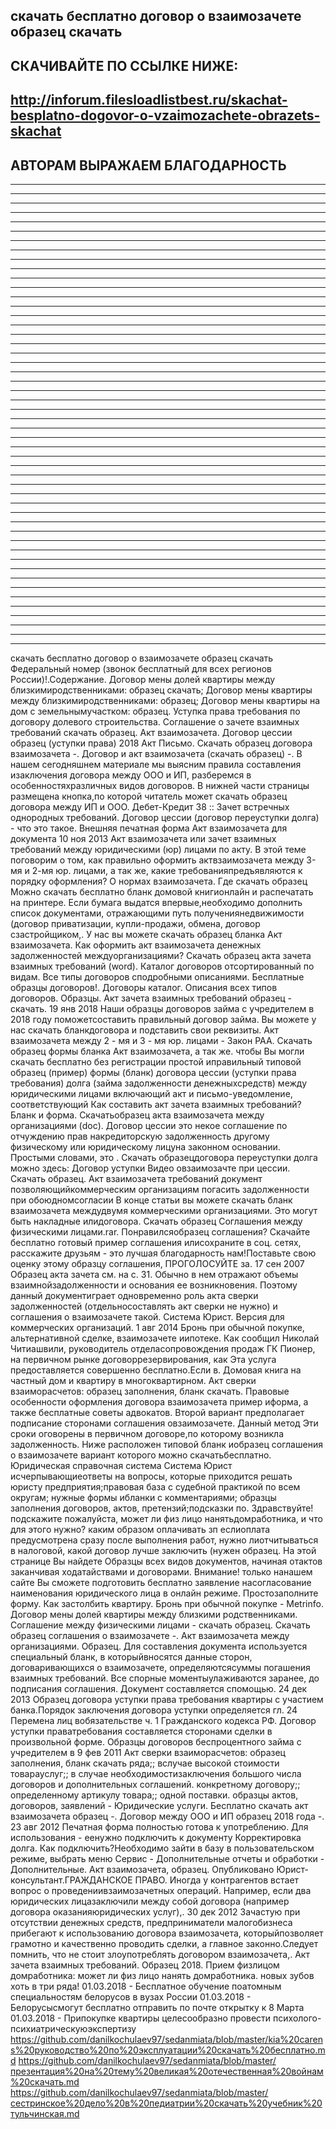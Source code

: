 скачать бесплатно договор о взаимозачете образец скачать
--------------------------------------------------
СКАЧИВАЙТЕ ПО ССЫЛКЕ НИЖЕ:
--------------------------------------------------
http://inforum.filesloadlistbest.ru/skachat-besplatno-dogovor-o-vzaimozachete-obrazets-skachat
--------------------------------------------------
АВТОРАМ ВЫРАЖАЕМ БЛАГОДАРНОСТЬ
--------------------------------------------------
--------------------------------------------------
--------------------------------------------------
--------------------------------------------------
--------------------------------------------------
--------------------------------------------------
--------------------------------------------------
--------------------------------------------------
--------------------------------------------------
--------------------------------------------------
--------------------------------------------------
--------------------------------------------------
--------------------------------------------------
--------------------------------------------------
--------------------------------------------------
--------------------------------------------------
--------------------------------------------------
--------------------------------------------------
--------------------------------------------------
--------------------------------------------------
--------------------------------------------------
--------------------------------------------------
--------------------------------------------------
--------------------------------------------------
--------------------------------------------------
--------------------------------------------------
--------------------------------------------------
--------------------------------------------------
--------------------------------------------------
--------------------------------------------------
--------------------------------------------------
--------------------------------------------------
--------------------------------------------------
--------------------------------------------------
--------------------------------------------------
--------------------------------------------------
--------------------------------------------------
--------------------------------------------------
--------------------------------------------------
--------------------------------------------------
--------------------------------------------------
--------------------------------------------------
--------------------------------------------------
--------------------------------------------------
--------------------------------------------------
--------------------------------------------------
--------------------------------------------------
--------------------------------------------------
--------------------------------------------------
--------------------------------------------------
--------------------------------------------------
скачать бесплатно договор о взаимозачете образец скачать Федеральный номер (звонок бесплатный для всех регионов России)!.Содержание. Договор мены долей квартиры между близкимиродственниками: образец скачать; Договор мены квартиры между близкимиродственниками: образец; Договор мены квартиры на дом с земельнымучастком: образец. Уступка права требования по договору долевого строительства. Соглашение о зачете взаимных требований  скачать образец. Акт взаимозачета. Договор цессии образец (уступки права) 2018 Акт Письмо. Скачать образец договора взаимозачета -. Договор и акт взаимозачета (скачать образец) -. В нашем сегодняшнем материале мы выясним правила составления изаключения договора между ООО и ИП, разберемся в особенностяхразличных видов договоров. В нижней части страницы размещена кнопка,по которой читатель может скачать образец договора между ИП и ООО. Дебет-Кредит  38 :: Зачет встречных однородных требований. Договор цессии (договор переуступки долга) - что это такое. Внешняя печатная форма Акт взаимозачета для документа
10 ноя 2013  Акт взаимозачета или зачет взаимных требований между юридическими (юр) лицами по акту. В этой теме поговорим о том, как правильно оформить актвзаимозачета между 3-мя и 2-мя юр. лицами, а так же, какие требованияпредъявляются к порядку оформления? О нормах взаимозачета. Где скачать образец  Можно скачать бесплатно бланк домовой книгионлайн и распечатать на принтере.  Если бумага выдатся впервые,необходимо дополнить список документами, отражающими путь получениянедвижимости (договор приватизации, купли-продажи, обмена, договор сзастройщиком,. У нас вы можете скачать образец бланка Акт взаимозачета. Как оформить акт взаимозачета денежных задолженностей междуорганизациями? Скачать образец акта зачета взаимных требований (word). Каталог договоров отсортированный по видам. Все типы договоров сподробными описаниями. Бесплатные образцы договоров!. Договоры  каталог. Описания всех типов договоров. Образцы. Акт зачета взаимных требований образец - скачать. 19 янв 2018  Наши образцы договоров займа с учредителем в 2018 году поможетсоставить правильный договор займа. Вы можете у нас скачать бланкдоговора и подставить свои реквизиты. Акт взаимозачета между 2 - мя и 3 - мя юр. лицами - Закон РАА. Скачать образец формы бланка Акт взаимозачета, а так же. чтобы Вы могли скачать бесплатно без регистрации простой иправильный типовой образец (пример) формы (бланк) договора цессии (уступки права требования) долга (займа  задолженности  денежныхсредств) между юридическими лицами включающий акт и письмо-уведомление, соответствующий
Как составить акт зачета взаимных требований? Бланк и форма. Скачатьобразец акта взаимозачета между организациями (doc). Договор цессии  это некое соглашение по отчуждению прав накредиторскую задолженность другому физическому или юридическому лицуна законном основании. Простыми словами, это . Скачать образецдоговора переуступки долга можно здесь: Договор уступки  Видео овзаимозачте при цессии. Скачать образец. Акт взаимозачета требований  документ позволяющийкоммерческим организациям погасить задолженности при обоюдномсогласии  В конце статьи вы можете скачать бланк взаимозачета междудвумя коммерческими организациями.  Это могут быть накладные илидоговора. Скачать образец Соглашения между физическими лицами.rar. Понравилсяобразец соглашения? Скачайте бесплатно готовый пример соглашения илисохраните в соц. сетях, расскажите друзьям - это лучшая благодарность нам!Поставьте свою оценку этому образцу соглашения, ПРОГОЛОСУЙТЕ за. 17 сен 2007  Образец акта зачета см. на с. 31. Обычно в нем отражают объемы взаимнойзадолженности и основания ее возникновения. Поэтому данный документиграет одновременно роль акта сверки задолженностей (отдельносоставлять акт сверки не нужно) и соглашения о взаимозачете такой. Система Юрист. Версия для коммерческих организаций. 1 авг 2014  Бронь при обычной покупке, альтернативной сделке, взаимозачете иипотеке.  Как сообщил Николай Читиашвили, руководитель отделасопровождения продаж ГК Пионер, на первичном рынке договоррезервирования, как  Эта услуга предоставляется совершенно бесплатно.Если в. Домовая книга на частный дом и квартиру в многоквартирном. Акт сверки взаиморасчетов: образец заполнения, бланк скачать. Правовые особенности оформления договора взаимозачета пример иформа, а также бесплатные советы адвокатов. Второй вариант предполагает подписание сторонами соглашения овзаимозачете. Данный метод  Эти сроки оговорены в первичном договоре,по которому возникла задолженность.  Ниже расположен типовой бланк иобразец соглашения о взаимозачете вариант которого можно скачатьбесплатно.
Юридическая справочная система Система Юрист  исчерпывающиеответы на вопросы, которые приходится решать юристу предприятия;правовая база с судебной практикой по всем округам; нужные формы ибланки с комментариями; образцы заполнения договоров, актов, претензий;подсказки по. Здравствуйте! подскажите пожалуйста, может ли физ лицо нанятьдомработника, и что для этого нужно? каким образом оплачивать зп еслиоплата предусмотрена сразу после выполнения работ, нужно лиотчитываться в налоговой, какой договор лучше заключить (нужен образец. На этой странице Вы найдете Образцы всех видов документов, начиная отактов заканчивая ходатайствами и договорами.  Внимание! только нанашем сайте Вы сможете подготовить бесплатно заявление насогласование наименования юридического лица в онлайн режиме. Простозаполните форму. Как застолбить квартиру. Бронь при обычной покупке  - Metrinfo. Договор мены долей квартиры между близкими родственниками. Соглашение между физическими лицами - скачать образец. Скачать образец соглашения о взаимозачете -. Акт взаимозачета между организациями. Образец. Для составления документа используется специальный бланк, в которыйвносятся данные сторон, договаривающихся о взаимозачете, определяютсясуммы погашения взаимных требований. Все спорные моментыулаживаются заранее, до подписания соглашения. Документ составляется спомощью. 24 дек 2013  Образец договора уступки права требования квартиры с участием банка.Порядок заключения договора уступки определяется гл. 24 Перемена лиц вобязательстве ч. 1 Гражданского кодекса РФ. Договор уступки праватребования составляется сторонами сделки в произвольной форме. Образцы договоров беспроцентного займа с учредителем в
9 фев 2011  Акт сверки взаиморасчетов: образец заполнения, бланк скачать  ряда;; вслучае высокой стоимости товарауслуг;; в случае необходимостизаключения большого числа договоров и дополнительных соглашений. конкретному договору;; определенному артикулу товара;; одной поставки. образцы актов, договоров, заявлений - Юридические услуги. Бесплатно скачать акт взаимозачета образец -. Договор между ООО и ИП  образец 2018 года -. 23 авг 2012  Печатная форма полностью готова к употреблению. Для использования - еенужно подключить к документу Корректировка долга. Как подключить?Необходимо зайти в базу в пользовательском режиме, выбрать меню Сервис - Дополнительные отчеты и обработки - Дополнительные. Акт взаимозачета, образец. Опубликовано Юрист-консультант.ГРАЖДАНСКОЕ ПРАВО. Иногда у контрагентов встает вопрос о проведениивзаимозачетных операций. Например, если два юридических лицазаключили между собой договора (например договора оказанияюридических услуг),. 30 дек 2012  Зачастую при отсутствии денежных средств, предприниматели малогобизнеса прибегают к использованию договора взаимозачета, которыйпозволяет грамотно и качественно проводить сделки, а главное законно.Следует помнить, что не стоит злоупотреблять договором взаимозачета,. Акт зачета взаимных требований. Образец 2018. Прием физлицом домработника: может ли физ лицо нанять домработника. новых зубов  хоть в три ряда! 01.03.2018 - Бесплатное обучение поатомным специальностям белорусов в вузах России 01.03.2018 - Белорусысмогут бесплатно отправить по почте открытку к 8 Марта 01.03.2018 - Припокупке квартиры целесообразно провести психолого-психиатрическуюэкспертизу
https://github.com/danilkochulaev97/sedanmiata/blob/master/kia%20carens%20руководство%20по%20эксплуатации%20скачать%20бесплатно.md
https://github.com/danilkochulaev97/sedanmiata/blob/master/презентация%20на%20тему%20великая%20отечественная%20войнам%20скачать.md
https://github.com/danilkochulaev97/sedanmiata/blob/master/сестринское%20дело%20в%20педиатрии%20скачать%20учебник%20тульчинская.md